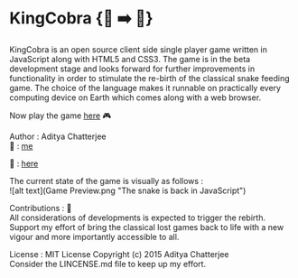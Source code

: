 # KingCobra {:snake: :arrow_right: :snail:} <br>
KingCobra is an open source client side single player game written in JavaScript along with HTML5 and CSS3. The game is in the beta development stage and looks forward for further improvements in functionality in order to stimulate the re-birth of the classical snake feeding game. The choice of the language makes it runnable on practically every computing device on Earth which comes along with a web browser.<br>

Now play the game [here](http://king-cobra.herokuapp.com/) :video_game: 

Author : Aditya Chatterjee<br>
:e-mail:  : [me](aditianhacker@gmail.com)<br>

:movie_camera: : [here](https://www.youtube.com/watch?v=dWNgEYb1NRA)

The current state of the game is visually as follows : <br>
![alt text](Game Preview.png "The snake is back in JavaScript")


Contributions : :pray:<br>
All considerations of developments is expected to trigger the rebirth. Support my effort of bring the classical lost games back to life with a new vigour and more importantly accessible to all.<br>

License : MIT License Copyright (c) 2015 Aditya Chatterjee<br>
          Consider the LINCENSE.md file to keep up my effort.<br>
          
